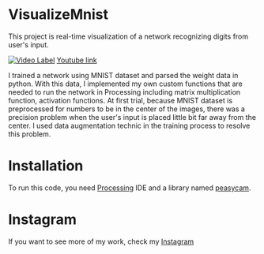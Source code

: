 # VisualizeMnist
This project is real-time visualization of a network recognizing digits from user's input.

[![Video Label](http://img.youtube.com/vi/WQYCK1YpsjE/0.jpg)](https://youtu.be/WQYCK1YpsjE?t=0s)
[Youtube link](https://youtu.be/WQYCK1YpsjE?t=0s)



I trained a network using MNIST dataset and parsed the weight data in python. With this data, I implemented my own custom functions that are needed to run the network in Processing including matrix multiplication function, activation functions. At first trial, because MNIST dataset is preprocessed for numbers to be in the center of the images, there was a precision problem when the user's input is placed little bit far away from the center. I used data augmentation technic in the training process to resolve this problem. 


# Installation
To run this code, you need [Processing](https://www.processing.org/download/) IDE and a library named [peasycam](http://mrfeinberg.com/peasycam/).

# Instagram
If you want to see more of my work, check my [Instagram](https://www.instagram.com/okdalto/)
